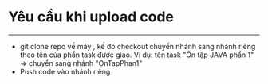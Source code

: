 # Yêu cầu khi upload code
________________
+ git clone repo về máy , kế đó checkout chuyển nhánh sang nhánh riêng theo tên của phần task được giao. Ví dụ: tên task "Ôn tập JAVA phần 1" => chuyển sang nhánh "OnTapPhan1"
+ Push code vào nhánh riêng
